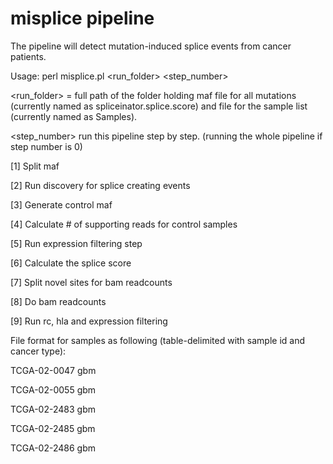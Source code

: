 # misplice pipeline #

The pipeline will detect mutation-induced splice events from cancer patients.

Usage: perl misplice.pl <run_folder> <step_number>

<run_folder> = full path of the folder holding maf file for all mutations (currently named as spliceinator.splice.score) and file for the sample list (currently named as Samples).

<step_number> run this pipeline step by step. (running the whole pipeline if step number is 0)

[1] Split maf

[2] Run discovery for splice creating events

[3] Generate control maf

[4] Calculate # of supporting reads for control samples

[5] Run expression filtering step
        
[6] Calculate the splice score 

[7] Split novel sites for bam readcounts 

[8] Do bam readcounts

[9] Run rc, hla and expression filtering 

File format for samples as following (table-delimited with sample id and cancer type):

TCGA-02-0047    gbm

TCGA-02-0055    gbm

TCGA-02-2483    gbm

TCGA-02-2485    gbm

TCGA-02-2486    gbm

